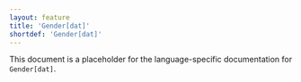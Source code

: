 ```yaml
---
layout: feature
title: 'Gender[dat]'
shortdef: 'Gender[dat]'
---
```


This document is a placeholder for the language-specific documentation
for `Gender[dat]`.
